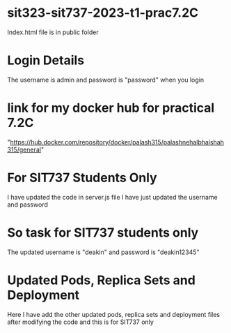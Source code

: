 # sit323-sit737-2023-t1-prac7.2C
Index.html file is in public folder

# Login Details
The username is admin and password is "password" when you login

# link for my docker hub for practical 7.2C
"https://hub.docker.com/repository/docker/palash315/palashnehalbhaishah315/general"

# For SIT737 Students Only 
I have updated the code in server.js file I have just updated the username and password

# So task for SIT737 students only
The updated username is "deakin" and password is "deakin12345"

# Updated Pods, Replica Sets and Deployment
Here I have add the other updated pods, replica sets and deployment files after modifying the code and this is for SIT737 only
